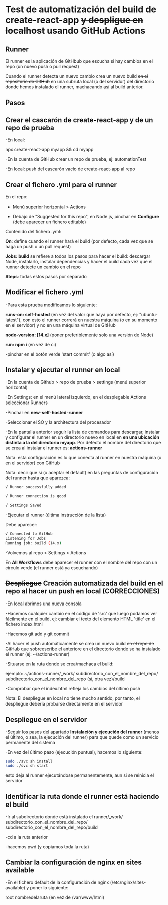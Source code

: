 # Test de automatización del build de create-react-app ~~y despligue en localhost~~ usando GitHub Actions

## Runner
El runner es la aplicación de GitHbub que escucha si hay cambios en el repo (un nuevo push o pull request)

Cuando el runner detecta un nuevo cambio crea un nuevo build ~~en el repositorio de GitHub~~ en una subruta local (o del servidor) del directorio donde hemos instalado el runner, machacando así al build anterior. 

## Pasos

## Crear el cascarón de create-react-app y de un repo de prueba
-En local: 

npx create-react-app myapp && cd myapp

-En la cuenta de GitHub crear un repo de prueba, ej: automationTest

-En local: push del cascarón vacío de create-react-app al repo 


## Crear el fichero .yml para el runner
En el repo:

* Menú superior horizontal > Actions

* Debajo de "Suggested for this repo", en Node.js, pinchar en **Configure** (debe aparecer un fichero editable)

Contenido del fichero .yml:

**On**: define cuando el runner hará el build (por defecto, cada vez que se haga un push o un pull request)

**Jobs: build** se refiere a todos los pasos para hacer el build: descargar Node, instalarlo, instalar dependencias y hacer el build cada vez que el runner detecte un cambio en el repo

**Steps**: todas estos pasos por separado

## Modificar el fichero .yml
-Para esta prueba modificamos lo siguiente: 

**runs-on: self-hosted** (en vez del valor que haya por defecto, ej: "ubuntu-latest"), con esto el runner correrá en nuestra máquina (o en su momento en el servidor) y no en una máquina virtual de GitHub

**node-version: [14.x]** (poner preferiblemente solo una versión de Node)

**run: npm i** (en vez de ci)

-pinchar en el botón verde 'start commit' (o algo así)

## Instalar y ejecutar el runner en local
-En la cuenta de Github > repo de prueba > settings (menú superior horizontal) 

-En Settings: en el menú lateral izquierdo, en el desplegable Actions
seleccionar Runners

-Pinchar en **new-self-hosted-runner**

-Seleccionar el SO y la architectura del procesador 


-En la pantalla anterior seguir la lista de comandos para descargar, instalar y configurar el runner en un directorio nuevo en local en **en una ubicación distinta a la del directorio myapp**. Por defecto el nombre del directorio que se crea al instalar el runner es: **actions-runner**

Nota: esta configuración es lo que conecta al runner en nuestra máquina (o en el servidor) con GitHub

Nota: decir que sí (o aceptar el default) en las preguntas de configuración del runner hasta que aparezca: 

```sh
√ Runner successfully added

√ Runner connection is good

√ Settings Saved
```

-Ejecutar el runner (última instrucción de la lista)

Debe aparecer:

```sh
√ Connected to GitHub
Listening for Jobs
Running job: build (14.x)
```
-Volvemos al repo > Settings > Actions

En **All Workflows** debe aparecer el runner con el nombre del repo con un círculo verde (el runner está ya escuchando)

## ~~Despliegue~~ Creación automatizada del build en el repo al hacer un push en local (CORRECCIONES)

-En local abrimos una nueva consola

-Hacemos cualquier cambio en el código de 'src' que luego podamos ver fácilmente en el build, ej: cambiar el texto del elemento HTML 'title' en el fichero index.html

-Hacemos git add y git commit

-Al hacer el push automáticamente se crea un nuevo build ~~en el repo de GitHub~~  que sobreescribe el anteriore en el directorio 
donde se ha instalado el runner (ej: ~/actions-runner)

-Situarse en la ruta donde se crea/machaca el build: 

ejemplo: ~/actions-runner/_work/ subdirectorio_con_el_nombre_del_repo/ subdirectorio_con_el_nombre_del_repo (sí, otra vez)/build

-Comprobar que el index.html refleja los cambios del último push

Nota: El despliegue en local no tiene mucho sentido, por tanto, el despliegue debería probarse directamente en el servidor 

## Despliegue en el servidor

-Seguir los pasos del apartado **Instalación y ejecución del runner** (menos el último, o sea, la ejecución del runner) para que quede como un servicio permanente del sistema

-En vez del último paso (ejecución puntual), hacemos lo siguiente:

```sh
sudo ./svc sh install 
sudo ./svc sh start 
```
esto deja al runner ejecutándose permanentemente, aun si se reinicia el servidor 

## Identificar la ruta donde el runner está haciendo el build

-Ir al subdirectorio donde está instalado el runner/_work/ subdirectorio_con_el_nombre_del_repo/ subdirectorio_con_el_nombre_del_repo/build

-cd a la ruta anterior

-hacemos pwd (y copiamos toda la ruta)

## Cambiar la configuración de nginx en sites available

-En el fichero default de la configuración de nginx (/etc/nginx/sites-available) y poner lo siguiente: 

root nombredelaruta (en vez de /var/www/html)



